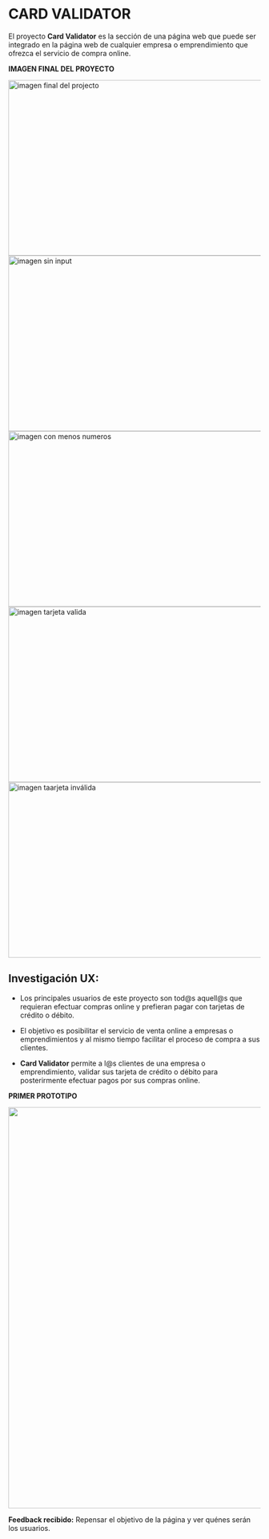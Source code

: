 
  # CARD VALIDATOR 

El proyecto **Card Validator** es la sección de una página web que puede ser integrado en la página web de cualquier empresa o emprendimiento que ofrezca el servicio de compra online. 

    
**IMAGEN FINAL DEL PROYECTO**

 <img src="/Users/catalinamorales/Documents/LABORATORIA/PROJECTS/SCL021-card-validation/src/Imágenes/Imgen final.png" alt="imagen final del projecto" width="550px" height=350px/>

 <img src="/Users/catalinamorales/Documents/LABORATORIA/PROJECTS/SCL021-card-validation/src/Imágenes/sin input.png" alt="imagen sin input" width="550px" height=350px/>

 <img src="/Users/catalinamorales/Documents/LABORATORIA/PROJECTS/SCL021-card-validation/src/Imágenes/con menos numeros.png" alt="imagen con menos numeros" width="550px" height=350px/>

 <img src="/Users/catalinamorales/Documents/LABORATORIA/PROJECTS/SCL021-card-validation/src/Imágenes/Captura de Pantalla 2022-07-21 a la(s) 13.10.31 2.png" alt="imagen tarjeta valida" width="550px" height=350px/>

 <img src="/Users/catalinamorales/Documents/LABORATORIA/PROJECTS/SCL021-card-validation/src/Imágenes/inválida.png" alt="imagen taarjeta inválida" width="550px" height=350px/>

  

 ## Investigación UX:
    
- Los principales usuarios de este proyecto son tod@s aquell@s que requieran efectuar compras online y prefieran pagar con tarjetas de crédito o débito.  

- El objetivo es posibilitar el servicio de venta online a empresas o emprendimientos y al mismo tiempo facilitar el proceso de compra a sus clientes.

- **Card Validator** permite a l@s clientes de una empresa o emprendimiento, validar sus tarjeta de crédito o débito para posterirmente efectuar pagos por sus compras online. 
   
**PRIMER PROTOTIPO** 

 <img src="/Users/catalinamorales/Documents/LABORATORIA/PROJECTS/SCL021-card-validation/src/Imágenes/Card Validation .png" alt="" width="550px" height=800px/>


**Feedback recibido:**
Repensar el objetivo de la página y ver quénes serán los usuarios.  

 
